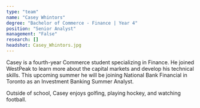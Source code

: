 ```yaml
---
type: "team"
name: "Casey Whintors"
degree: "Bachelor of Commerce - Finance | Year 4"
position: "Senior Analyst"
management: "False"
research: []
headshot: Casey_Whintors.jpg
---
```


Casey is a fourth-year Commerce student specializing in Finance. He joined WestPeak to learn more about the capital markets and develop his technical skills. This upcoming summer he will be joining National Bank Financial in Toronto as an Investment Banking Summer Analyst.

Outside of school, Casey enjoys golfing, playing hockey, and watching football.
